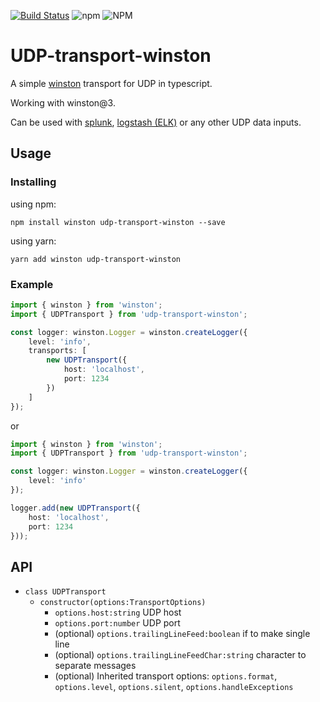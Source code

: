 [![Build Status](https://travis-ci.com/leotolk/UDP-transport-winston.svg?branch=master)](https://travis-ci.com/leotolk/UDP-transport-winston)
![npm](https://img.shields.io/npm/v/udp-transport-winston)
![NPM](https://img.shields.io/npm/l/udp-transport-winston)

# UDP-transport-winston
A simple [winston](https://github.com/winstonjs/winston) transport for UDP in typescript.

Working with winston@3.

Can be used with [splunk](https://docs.splunk.com/Documentation/Splunk/8.0.4/Data/Monitornetworkports), [logstash (ELK)](https://www.elastic.co/guide/en/logstash/current/plugins-inputs-udp.html) or any other UDP data inputs.

## Usage
### Installing
using npm:
```
npm install winston udp-transport-winston --save
```
using yarn:
```
yarn add winston udp-transport-winston
```

### Example

```TypeScript
import { winston } from 'winston';
import { UDPTransport } from 'udp-transport-winston';

const logger: winston.Logger = winston.createLogger({
    level: 'info',
    transports: [
        new UDPTransport({
            host: 'localhost',
            port: 1234
        })
    ]
});
```
or
```TypeScript
import { winston } from 'winston';
import { UDPTransport } from 'udp-transport-winston';

const logger: winston.Logger = winston.createLogger({
    level: 'info'
});

logger.add(new UDPTransport({
    host: 'localhost',
    port: 1234
}));
```

## API

* `class UDPTransport`
  * `constructor(options:TransportOptions)`
    * `options.host:string` UDP host
    * `options.port:number` UDP port
    * (optional) `options.trailingLineFeed:boolean` if to make single line
    * (optional) `options.trailingLineFeedChar:string` character to separate messages
    * (optional) Inherited transport options: `options.format`, `options.level`, `options.silent`, `options.handleExceptions`
    
